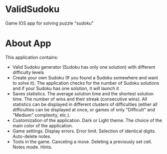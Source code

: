 # ValidSudoku
Game IOS app for solving puzzle "sudoku"
# About App
This application contains:
* Valid Sudoku generator (Sudoku has only one solution) with different difficulty levels
* Create your own Sudoku (If you found a Sudoku somewhere and want to solve it). The application checks for the number of Sudoku solutions and if your Sudoku has one solution, it will launch it
* Saves statistics. The average solution time and the shortest solution time. The number of wins and their streak (consecutive wins). All statistics can be displayed in different clusters of difficulties (either all difficulties can be displayed at once, or games of only "Difficult" and "Medium" complexity, etc.).
* Customization of the application. Dark or Light theme. The choice of the main color of the application.
* Game settings. Display errors. Error limit. Selection of identical digits. Auto-delete notes.
* Tools in the game. Canceling a move. Deleting a previously set cell. Notes mode. Hints.

